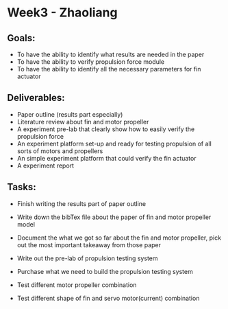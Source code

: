 # Week3 - Zhaoliang

## Goals:

- To have the ability to identify what results are needed in the paper
- To have the ability to verify propulsion force module
- To have the ability to identify all the necessary parameters for fin actuator

## Deliverables:

- Paper outline (results part especially)
- Literature review about fin and motor propeller
- A experiment pre-lab that clearly show how to easily verify the propulsion force
- An experiment platform set-up and ready for testing propulsion of all sorts of motors and propellers
- An simple experiment platform that could verify the fin actuator
- A experiment report 

## Tasks:

- Finish writing the results part of paper outline

- Write down the bibTex file about the paper of fin and motor propeller model 

- Document the what we got so far about the fin and motor propeller, pick out the most important takeaway from those paper 

- Write out the pre-lab of propulsion testing system

- Purchase what we need to build the propulsion testing system

- Test different motor propeller combination

- Test different shape of fin and servo motor(current) combination

  

